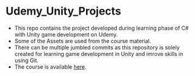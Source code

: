 # Udemy_Unity_Projects
* This repo contains the project developed during learning phase of C# with Unity game development on Udemy. 
* Some of the Assets are used from the course material.
* There can be multiple jumbled commits as this repository is solely created for learning game development in Unity and imrove skills in using Git.
* The course is available [here][1].

<!-- URLs -->
[1]: https://www.udemy.com/share/101WeyCEoYdFdSQX4=/
